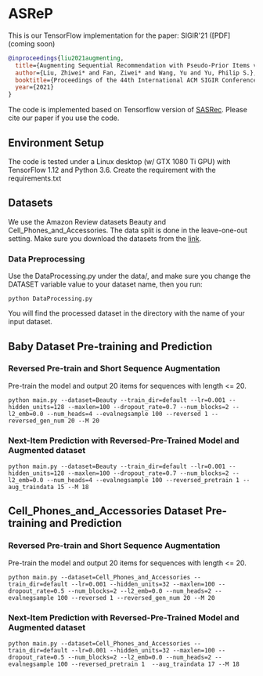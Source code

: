 # ASReP
This is our TensorFlow implementation for the paper:
SIGIR'21 ([PDF](coming soon)
```bibtex
@inproceedings{liu2021augmenting,
  title={Augmenting Sequential Recommendation with Pseudo-Prior Items via Reversely Pre-training Transformer},
  author={Liu, Zhiwei* and Fan, Ziwei* and Wang, Yu and Yu, Philip S.},
  booktitle={Proceedings of the 44th International ACM SIGIR Conference on Research and Development in Information Retrieval},
  year={2021}
}
```

The code is implemented based on Tensorflow version of [SASRec](https://github.com/kang205/SASRec).
Please cite our paper if you use the code.

## Environment Setup
The code is tested under a Linux desktop (w/ GTX 1080 Ti GPU) with TensorFlow 1.12 and Python 3.6.
Create the requirement with the requirements.txt

## Datasets
We use the Amazon Review datasets Beauty and Cell_Phones_and_Accessories. The data split is done in the
leave-one-out setting. Make sure you download the datasets from the [link](https://jmcauley.ucsd.edu/data/amazon/).

### Data Preprocessing
Use the DataProcessing.py under the data/, and make sure you change the DATASET variable
value to your dataset name, then you run:
```
python DataProcessing.py
```
You will find the processed dataset in the directory with the name of your input dataset.


## Baby Dataset Pre-training and Prediction
### Reversed Pre-train and Short Sequence Augmentation
Pre-train the model and output 20 items for sequences with length <= 20.
```
python main.py --dataset=Beauty --train_dir=default --lr=0.001 --hidden_units=128 --maxlen=100 --dropout_rate=0.7 --num_blocks=2 --l2_emb=0.0 --num_heads=4 --evalnegsample 100 --reversed 1 --reversed_gen_num 20 --M 20
```
### Next-Item Prediction with Reversed-Pre-Trained Model and Augmented dataset
```
python main.py --dataset=Beauty --train_dir=default --lr=0.001 --hidden_units=128 --maxlen=100 --dropout_rate=0.7 --num_blocks=2 --l2_emb=0.0 --num_heads=4 --evalnegsample 100 --reversed_pretrain 1 --aug_traindata 15 --M 18
```

## Cell_Phones_and_Accessories Dataset Pre-training and Prediction
### Reversed Pre-train and Short Sequence Augmentation
Pre-train the model and output 20 items for sequences with length <= 20.
```
python main.py --dataset=Cell_Phones_and_Accessories --train_dir=default --lr=0.001 --hidden_units=32 --maxlen=100 --dropout_rate=0.5 --num_blocks=2 --l2_emb=0.0 --num_heads=2 --evalnegsample 100 --reversed 1 --reversed_gen_num 20 --M 20
```
### Next-Item Prediction with Reversed-Pre-Trained Model and Augmented dataset
```
python main.py --dataset=Cell_Phones_and_Accessories --train_dir=default --lr=0.001 --hidden_units=32 --maxlen=100 --dropout_rate=0.5 --num_blocks=2 --l2_emb=0.0 --num_heads=2 --evalnegsample 100 --reversed_pretrain 1  --aug_traindata 17 --M 18
```

